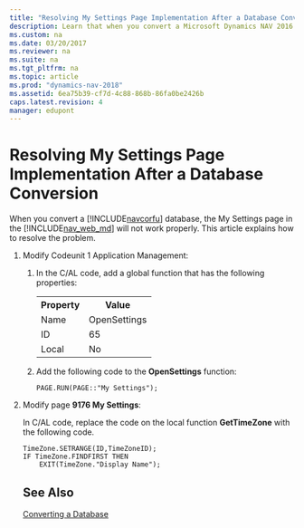```yaml
---
title: "Resolving My Settings Page Implementation After a Database Conversion"
description: Learn that when you convert a Microsoft Dynamics NAV 2016 database, the My Settings page in the Microsoft Dynamics NAV Web client will not work properly.
ms.custom: na
ms.date: 03/20/2017
ms.reviewer: na
ms.suite: na
ms.tgt_pltfrm: na
ms.topic: article
ms.prod: "dynamics-nav-2018"
ms.assetid: 6ea75b39-cf7d-4c88-868b-86fa0be2426b
caps.latest.revision: 4
manager: edupont
---
```


# Resolving My Settings Page Implementation After a Database Conversion

When you convert a [!INCLUDE[navcorfu](includes/navcorfu_md.md)] database, the My Settings page in the  [!INCLUDE[nav_web_md](includes/nav_web_md.md)] will not work properly. This article explains how to resolve the problem.


1. Modify Codeunit 1 Application Management:

   1. In the C/AL code, add a global function that has the following properties:

      <table>
      <tr>
      <th>Property</th>
      <th>Value</th>
      </tr>
      <tr>
      <td>Name</td>
      <td>OpenSettings</td>
      </tr>
      <tr>
      <td>ID</td>
      <td>65</td>
      </tr>
      <tr>
      <td>Local</td>
      <td>No</td>
      </tr>
      </table>
   2. Add the following code to the **OpenSettings** function:
      ```
      PAGE.RUN(PAGE::"My Settings");
      ```
2. Modify page **9176 My Settings**:

    In C/AL code, replace the code on the local function **GetTimeZone** with the following code.
    ```
    TimeZone.SETRANGE(ID,TimeZoneID);
    IF TimeZone.FINDFIRST THEN
        EXIT(TimeZone."Display Name");
    ```
   ## See Also  
   [Converting a Database](Converting-a-Database.md)
